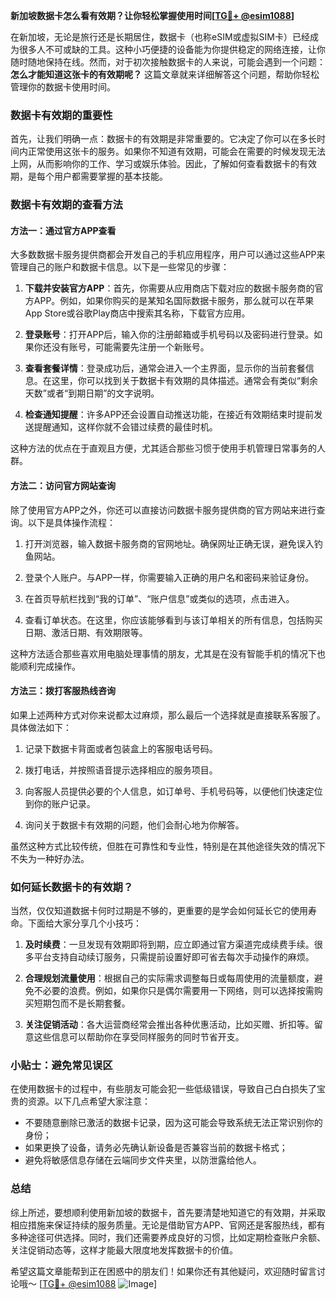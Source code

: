 **新加坡数据卡怎么看有效期？让你轻松掌握使用时间[[TG💪+ @esim1088](https://t.me/s/esim1088)]**

在新加坡，无论是旅行还是长期居住，数据卡（也称eSIM或虚拟SIM卡）已经成为很多人不可或缺的工具。这种小巧便捷的设备能为你提供稳定的网络连接，让你随时随地保持在线。然而，对于初次接触数据卡的人来说，可能会遇到一个问题：**怎么才能知道这张卡的有效期呢？** 这篇文章就来详细解答这个问题，帮助你轻松管理你的数据卡使用时间。

### 数据卡有效期的重要性

首先，让我们明确一点：数据卡的有效期是非常重要的。它决定了你可以在多长时间内正常使用这张卡的服务。如果你不知道有效期，可能会在需要的时候发现无法上网，从而影响你的工作、学习或娱乐体验。因此，了解如何查看数据卡的有效期，是每个用户都需要掌握的基本技能。

### 数据卡有效期的查看方法

#### 方法一：通过官方APP查看

大多数数据卡服务提供商都会开发自己的手机应用程序，用户可以通过这些APP来管理自己的账户和数据卡信息。以下是一些常见的步骤：

1. **下载并安装官方APP**：首先，你需要从应用商店下载对应的数据卡服务商的官方APP。例如，如果你购买的是某知名国际数据卡服务，那么就可以在苹果App Store或谷歌Play商店中搜索其名称，下载官方应用。
   
2. **登录账号**：打开APP后，输入你的注册邮箱或手机号码以及密码进行登录。如果你还没有账号，可能需要先注册一个新账号。

3. **查看套餐详情**：登录成功后，通常会进入一个主界面，显示你的当前套餐信息。在这里，你可以找到关于数据卡有效期的具体描述。通常会有类似“剩余天数”或者“到期日期”的文字说明。

4. **检查通知提醒**：许多APP还会设置自动推送功能，在接近有效期结束时提前发送提醒通知，这样你就不会错过续费的最佳时机。

这种方法的优点在于直观且方便，尤其适合那些习惯于使用手机管理日常事务的人群。

#### 方法二：访问官方网站查询

除了使用官方APP之外，你还可以直接访问数据卡服务提供商的官方网站来进行查询。以下是具体操作流程：

1. 打开浏览器，输入数据卡服务商的官网地址。确保网址正确无误，避免误入钓鱼网站。

2. 登录个人账户。与APP一样，你需要输入正确的用户名和密码来验证身份。

3. 在首页导航栏找到“我的订单”、“账户信息”或类似的选项，点击进入。

4. 查看订单状态。在这里，你应该能够看到与该订单相关的所有信息，包括购买日期、激活日期、有效期限等。

这种方法适合那些喜欢用电脑处理事情的朋友，尤其是在没有智能手机的情况下也能顺利完成操作。

#### 方法三：拨打客服热线咨询

如果上述两种方式对你来说都太过麻烦，那么最后一个选择就是直接联系客服了。具体做法如下：

1. 记录下数据卡背面或者包装盒上的客服电话号码。

2. 拨打电话，并按照语音提示选择相应的服务项目。

3. 向客服人员提供必要的个人信息，如订单号、手机号码等，以便他们快速定位到你的账户记录。

4. 询问关于数据卡有效期的问题，他们会耐心地为你解答。

虽然这种方式比较传统，但胜在可靠性和专业性，特别是在其他途径失效的情况下不失为一种好办法。

### 如何延长数据卡的有效期？

当然，仅仅知道数据卡何时过期是不够的，更重要的是学会如何延长它的使用寿命。下面给大家分享几个小技巧：

1. **及时续费**：一旦发现有效期即将到期，应立即通过官方渠道完成续费手续。很多平台支持自动续订服务，只需提前设置好即可省去每次手动操作的麻烦。

2. **合理规划流量使用**：根据自己的实际需求调整每日或每周使用的流量额度，避免不必要的浪费。例如，如果你只是偶尔需要用一下网络，则可以选择按需购买短期包而不是长期套餐。

3. **关注促销活动**：各大运营商经常会推出各种优惠活动，比如买赠、折扣等。留意这些信息可以帮助你在享受同样服务的同时节省开支。

### 小贴士：避免常见误区

在使用数据卡的过程中，有些朋友可能会犯一些低级错误，导致自己白白损失了宝贵的资源。以下几点希望大家注意：

- 不要随意删除已激活的数据卡记录，因为这可能会导致系统无法正常识别你的身份；
- 如果更换了设备，请务必先确认新设备是否兼容当前的数据卡格式；
- 避免将敏感信息存储在云端同步文件夹里，以防泄露给他人。

### 总结

综上所述，要想顺利使用新加坡的数据卡，首先要清楚地知道它的有效期，并采取相应措施来保证持续的服务质量。无论是借助官方APP、官网还是客服热线，都有多种途径可供选择。同时，我们还需要养成良好的习惯，比如定期检查账户余额、关注促销动态等，这样才能最大限度地发挥数据卡的价值。

希望这篇文章能帮到正在困惑中的朋友们！如果你还有其他疑问，欢迎随时留言讨论哦～ [[TG💪+ @esim1088](https://t.me/s/esim1088) ![Image](https://i.postimg.cc/4NQfJmqS/Snipaste-2025-05-13-00-14-12.png)]